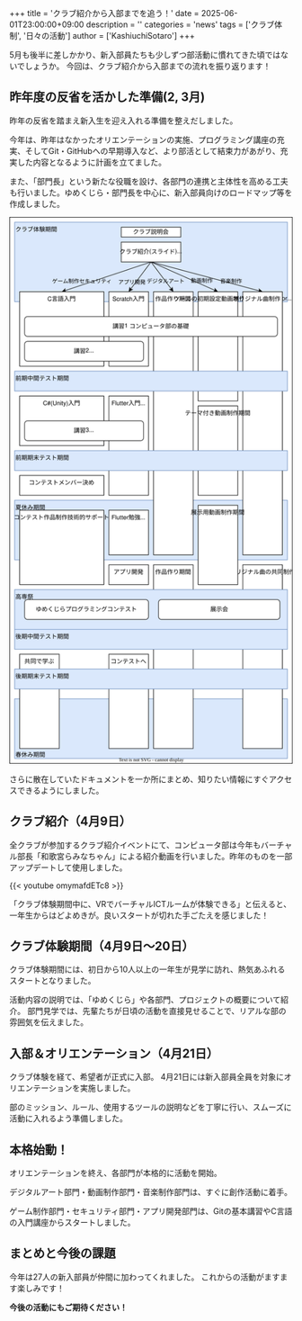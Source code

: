 +++
title = 'クラブ紹介から入部までを追う！'
date = 2025-06-01T23:00:00+09:00
description = ''
categories = 'news'
tags = ['クラブ体制', '日々の活動']
author = ['KashiuchiSotaro']
+++


5月も後半に差しかかり、新入部員たちも少しずつ部活動に慣れてきた頃ではないでしょうか。
今回は、クラブ紹介から入部までの流れを振り返ります！

## 昨年度の反省を活かした準備(2, 3月)
昨年の反省を踏まえ新入生を迎え入れる準備を整えだしました。

今年は、昨年はなかったオリエンテーションの実施、プログラミング講座の充実、そしてGit・GitHubへの早期導入など、より部活として結束力があがり、充実した内容となるように計画を立てました。

また、「部門長」という新たな役職を設け、各部門の連携と主体性を高める工夫も行いました。ゆめくじら・部門長を中心に、新入部員向けのロードマップ等を作成しました。

![ロードマップ](./roadmap.drawio.svg)

さらに散在していたドキュメントを一か所にまとめ、知りたい情報にすぐアクセスできるようにしました。

## クラブ紹介（4月9日）
全クラブが参加するクラブ紹介イベントにて、コンピュータ部は今年もバーチャル部長「和歌宮らみなちゃん」による紹介動画を行いました。昨年のものを一部アップデートして使用しました。

{{< youtube omymafdETc8 >}}  

「クラブ体験期間中に、VRでバーチャルICTルームが体験できる」と伝えると、一年生からはどよめきが。良いスタートが切れた手ごたえを感じました！

## クラブ体験期間（4月9日〜20日）
クラブ体験期間には、初日から10人以上の一年生が見学に訪れ、熱気あふれるスタートとなりました。

活動内容の説明では、「ゆめくじら」や各部門、プロジェクトの概要について紹介。
部門見学では、先輩たちが日頃の活動を直接見せることで、リアルな部の雰囲気を伝えました。

## 入部＆オリエンテーション（4月21日）
クラブ体験を経て、希望者が正式に入部。
4月21日には新入部員全員を対象にオリエンテーションを実施しました。

部のミッション、ルール、使用するツールの説明などを丁寧に行い、スムーズに活動に入れるよう準備しました。

## 本格始動！
オリエンテーションを終え、各部門が本格的に活動を開始。

デジタルアート部門・動画制作部門・音楽制作部門は、すぐに創作活動に着手。

ゲーム制作部門・セキュリティ部門・アプリ開発部門は、Gitの基本講習やC言語の入門講座からスタートしました。

## まとめと今後の課題
今年は27人の新入部員が仲間に加わってくれました。
これからの活動がますます楽しみです！

**今後の活動にもご期待ください！**
